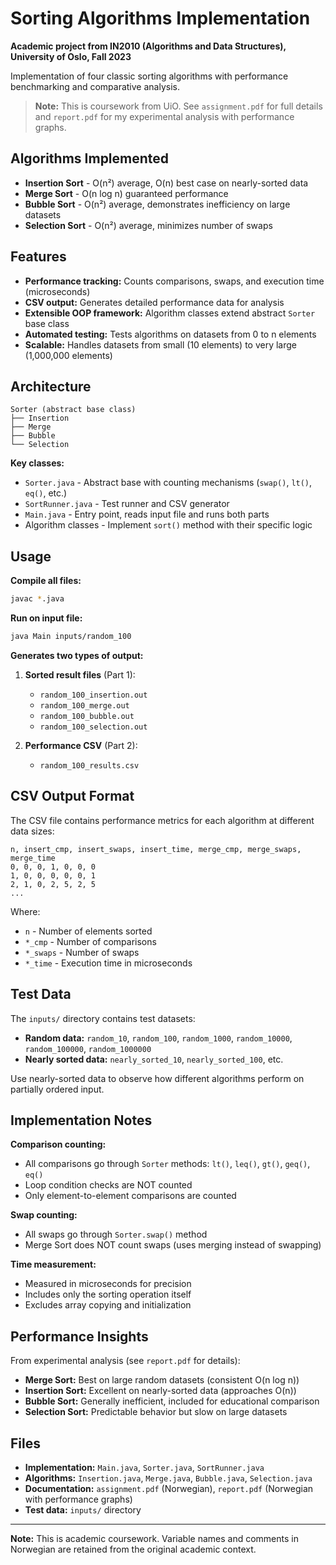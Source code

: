# Sorting Algorithms Implementation

**Academic project from IN2010 (Algorithms and Data Structures), University of Oslo, Fall 2023**

Implementation of four classic sorting algorithms with performance benchmarking and comparative analysis.

> **Note:** This is coursework from UiO. See `assignment.pdf` for full details and `report.pdf` for my experimental analysis with performance graphs.

## Algorithms Implemented

- **Insertion Sort** - O(n²) average, O(n) best case on nearly-sorted data
- **Merge Sort** - O(n log n) guaranteed performance
- **Bubble Sort** - O(n²) average, demonstrates inefficiency on large datasets
- **Selection Sort** - O(n²) average, minimizes number of swaps

## Features

- **Performance tracking:** Counts comparisons, swaps, and execution time (microseconds)
- **CSV output:** Generates detailed performance data for analysis
- **Extensible OOP framework:** Algorithm classes extend abstract `Sorter` base class
- **Automated testing:** Tests algorithms on datasets from 0 to n elements
- **Scalable:** Handles datasets from small (10 elements) to very large (1,000,000 elements)

## Architecture

```
Sorter (abstract base class)
├── Insertion
├── Merge
├── Bubble
└── Selection
```

**Key classes:**
- `Sorter.java` - Abstract base with counting mechanisms (`swap()`, `lt()`, `eq()`, etc.)
- `SortRunner.java` - Test runner and CSV generator
- `Main.java` - Entry point, reads input file and runs both parts
- Algorithm classes - Implement `sort()` method with their specific logic

## Usage

**Compile all files:**
```bash
javac *.java
```

**Run on input file:**
```bash
java Main inputs/random_100
```

**Generates two types of output:**

1. **Sorted result files** (Part 1):
   - `random_100_insertion.out`
   - `random_100_merge.out`
   - `random_100_bubble.out`
   - `random_100_selection.out`

2. **Performance CSV** (Part 2):
   - `random_100_results.csv`

## CSV Output Format

The CSV file contains performance metrics for each algorithm at different data sizes:

```csv
n, insert_cmp, insert_swaps, insert_time, merge_cmp, merge_swaps, merge_time
0, 0, 0, 1, 0, 0, 0
1, 0, 0, 0, 0, 0, 1
2, 1, 0, 2, 5, 2, 5
...
```

Where:
- `n` - Number of elements sorted
- `*_cmp` - Number of comparisons
- `*_swaps` - Number of swaps
- `*_time` - Execution time in microseconds

## Test Data

The `inputs/` directory contains test datasets:
- **Random data:** `random_10`, `random_100`, `random_1000`, `random_10000`, `random_100000`, `random_1000000`
- **Nearly sorted data:** `nearly_sorted_10`, `nearly_sorted_100`, etc.

Use nearly-sorted data to observe how different algorithms perform on partially ordered input.

## Implementation Notes

**Comparison counting:**
- All comparisons go through `Sorter` methods: `lt()`, `leq()`, `gt()`, `geq()`, `eq()`
- Loop condition checks are NOT counted
- Only element-to-element comparisons are counted

**Swap counting:**
- All swaps go through `Sorter.swap()` method
- Merge Sort does NOT count swaps (uses merging instead of swapping)

**Time measurement:**
- Measured in microseconds for precision
- Includes only the sorting operation itself
- Excludes array copying and initialization

## Performance Insights

From experimental analysis (see `report.pdf` for details):

- **Merge Sort:** Best on large random datasets (consistent O(n log n))
- **Insertion Sort:** Excellent on nearly-sorted data (approaches O(n))
- **Bubble Sort:** Generally inefficient, included for educational comparison
- **Selection Sort:** Predictable behavior but slow on large datasets

## Files

- **Implementation:** `Main.java`, `Sorter.java`, `SortRunner.java`
- **Algorithms:** `Insertion.java`, `Merge.java`, `Bubble.java`, `Selection.java`
- **Documentation:** `assignment.pdf` (Norwegian), `report.pdf` (Norwegian with performance graphs)
- **Test data:** `inputs/` directory

---

**Note:** This is academic coursework. Variable names and comments in Norwegian are retained from the original academic context.